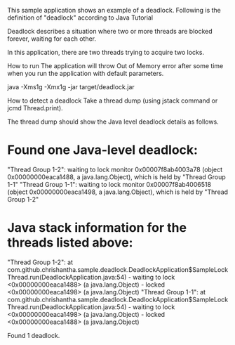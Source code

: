 This sample application shows an example of a deadlock. Following is the definition of "deadlock" according to Java Tutorial

Deadlock describes a situation where two or more threads are blocked forever, waiting for each other.

In this application, there are two threads trying to acquire two locks.

How to run
The application will throw Out of Memory error after some time when you run the application with default parameters.

java -Xms1g -Xmx1g -jar target/deadlock.jar

How to detect a deadlock
Take a thread dump (using jstack <pid> command or jcmd <pid> Thread.print).

The thread dump should show the Java level deadlock details as follows.

Found one Java-level deadlock:
=============================
"Thread Group  1-2":
  waiting to lock monitor 0x00007f8ab4003a78 (object 0x00000000eaca1488, a java.lang.Object),
  which is held by "Thread Group  1-1"
"Thread Group  1-1":
  waiting to lock monitor 0x00007f8ab4006518 (object 0x00000000eaca1498, a java.lang.Object),
  which is held by "Thread Group  1-2"

Java stack information for the threads listed above:
===================================================
"Thread Group  1-2":
        at com.github.chrishantha.sample.deadlock.DeadlockApplication$SampleLockThread.run(DeadlockApplication.java:54)
        - waiting to lock <0x00000000eaca1488> (a java.lang.Object)
        - locked <0x00000000eaca1498> (a java.lang.Object)
"Thread Group  1-1":
        at com.github.chrishantha.sample.deadlock.DeadlockApplication$SampleLockThread.run(DeadlockApplication.java:54)
        - waiting to lock <0x00000000eaca1498> (a java.lang.Object)
        - locked <0x00000000eaca1488> (a java.lang.Object)

Found 1 deadlock.
